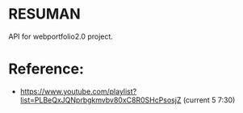 # RESUMAN
API for webportfolio2.0 project.

# Reference:
- https://www.youtube.com/playlist?list=PLBeQxJQNprbgkmvbv80xC8R0SHcPsosjZ (current 5 7:30)
